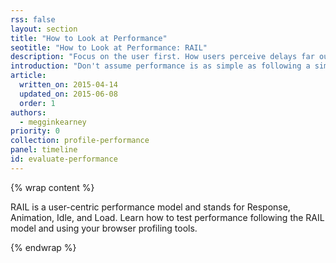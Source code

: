 ```yaml
---
rss: false
layout: section
title: "How to Look at Performance"
seotitle: "How to Look at Performance: RAIL"
description: "Focus on the user first. How users perceive delays far outweighs any performance guidelines."
introduction: "Don't assume performance is as simple as following a simple set of dos and don'ts. Rules can change, and it's easy to use rules incorrectly. Focus on the user first. How users perceive delays far outweighs any performance guidelines."
article:
  written_on: 2015-04-14
  updated_on: 2015-06-08
  order: 1
authors:
  - megginkearney
priority: 0
collection: profile-performance
panel: timeline
id: evaluate-performance
---
```


{% wrap content %}

RAIL is a user-centric performance model and stands for Response, Animation, Idle, and Load. Learn how to test performance following the RAIL model and using your browser profiling tools.

{% endwrap %}
